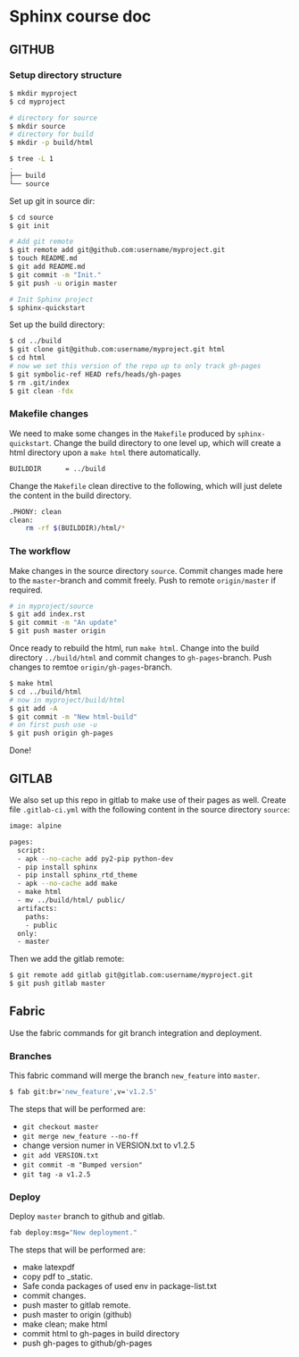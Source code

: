 Sphinx course doc
===========

## GITHUB

### Setup directory structure

```bash
$ mkdir myproject
$ cd myproject

# directory for source
$ mkdir source
# directory for build
$ mkdir -p build/html

$ tree -L 1
.
├── build
└── source
```

Set up git in source dir:

```bash
$ cd source
$ git init

# Add git remote
$ git remote add git@github.com:username/myproject.git
$ touch README.md
$ git add README.md
$ git commit -m "Init."
$ git push -u origin master

# Init Sphinx project
$ sphinx-quickstart
```

Set up the build directory:

```bash
$ cd ../build
$ git clone git@github.com:username/myproject.git html
$ cd html
# now we set this version of the repo up to only track gh-pages
$ git symbolic-ref HEAD refs/heads/gh-pages
$ rm .git/index
$ git clean -fdx
```

### Makefile changes

We need to make some changes in the `Makefile` produced by `sphinx-quickstart`.
Change the build directory to one level up, which will create a html directory
upon a `make html` there automatically.

```bash
BUILDDIR      = ../build
```

Change the `Makefile` clean directive to the following, which will just delete
the content in the build directory.

```bash
.PHONY: clean
clean:
    rm -rf $(BUILDDIR)/html/*
```

### The workflow

Make changes in the source directory `source`. Commit changes made here to the
`master`-branch and commit freely. Push to remote `origin/master` if required.

```bash
# in myproject/source
$ git add index.rst
$ git commit -m "An update"
$ git push master origin
```

Once ready to rebuild the html, run `make html`. Change into the build directory
`../build/html` and commit changes to `gh-pages`-branch. Push changes to remtoe `origin/gh-pages`-branch.

```bash
$ make html
$ cd ../build/html
# now in myproject/build/html
$ git add -A
$ git commit -m "New html-build"
# on first push use -u
$ git push origin gh-pages 
```

Done!

## GITLAB

We also set up this repo in gitlab to make use of their pages as well. Create file `.gitlab-ci.yml` with the following content in the source directory `source`:

```bash
image: alpine

pages:
  script:
  - apk --no-cache add py2-pip python-dev
  - pip install sphinx
  - pip install sphinx_rtd_theme
  - apk --no-cache add make
  - make html
  - mv ../build/html/ public/
  artifacts:
    paths:
    - public
  only:
  - master
```

Then we add the gitlab remote:

```bash
$ git remote add gitlab git@gitlab.com:username/myproject.git
$ git push gitlab master
```

## Fabric

Use the fabric commands for git branch integration and deployment.

### Branches

This fabric command will merge the branch `new_feature` into `master`.

```bash
$ fab git:br='new_feature',v='v1.2.5'
```

The steps that will be performed are:

 - `git checkout master`
 - `git merge new_feature --no-ff`
 - change version numer in VERSION.txt to v1.2.5
 - `git add VERSION.txt`
 - `git commit -m "Bumped version"`
 - `git tag -a v1.2.5`


### Deploy

Deploy `master` branch to github and gitlab.

```bash
fab deploy:msg="New deployment."
```

The steps that will be performed are:

 - make latexpdf
 - copy pdf to _static.
 - Safe conda packages of used env in package-list.txt
 - commit changes.
 - push master to gitlab remote.
 - push master to origin (github)
 - make clean; make html
 - commit html to gh-pages in build directory
 - push gh-pages to github/gh-pages

